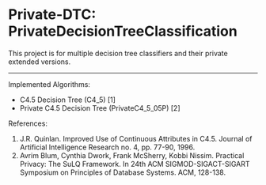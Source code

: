 # Private-DTC: PrivateDecisionTreeClassification

This project is for multiple decision tree classifiers and their private extended versions.

----------
Implemented Algorithms:
* C4.5 Decision Tree (C4_5) [1]
* Private C4.5 Decision Tree (PrivateC4_5_05P) [2]

References:
1. J.R. Quinlan. Improved Use of Continuous Attributes in C4.5. Journal of Artificial Intelligence Research no. 4, pp. 77-90, 1996.
2. Avrim Blum, Cynthia Dwork, Frank McSherry, Kobbi Nissim. Practical Privacy: The SuLQ Framework. In 24th ACM SIGMOD-SIGACT-SIGART Symposium on Principles of Database Systems. ACM, 128-138.
